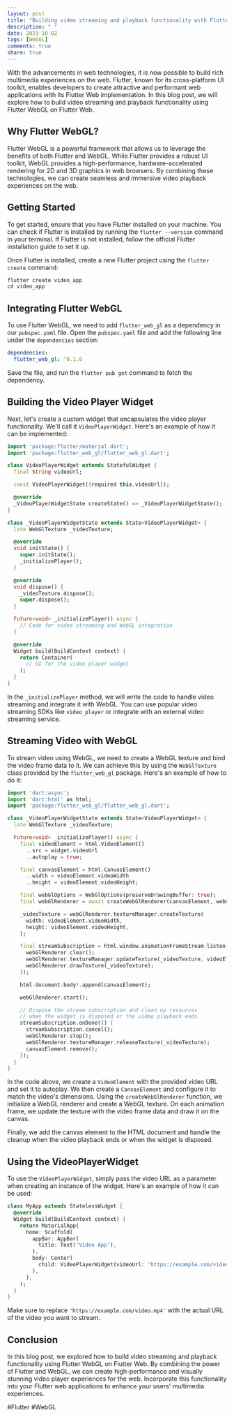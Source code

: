 ```yaml
---
layout: post
title: "Building video streaming and playback functionality with Flutter WebGL on Flutter Web"
description: " "
date: 2023-10-02
tags: [WebGL]
comments: true
share: true
---
```


With the advancements in web technologies, it is now possible to build rich multimedia experiences on the web. Flutter, known for its cross-platform UI toolkit, enables developers to create attractive and performant web applications with its Flutter Web implementation. In this blog post, we will explore how to build video streaming and playback functionality using Flutter WebGL on Flutter Web.

## Why Flutter WebGL?

Flutter WebGL is a powerful framework that allows us to leverage the benefits of both Flutter and WebGL. While Flutter provides a robust UI toolkit, WebGL provides a high-performance, hardware-accelerated rendering for 2D and 3D graphics in web browsers. By combining these technologies, we can create seamless and immersive video playback experiences on the web.

## Getting Started

To get started, ensure that you have Flutter installed on your machine. You can check if Flutter is installed by running the `flutter --version` command in your terminal. If Flutter is not installed, follow the official Flutter installation guide to set it up.

Once Flutter is installed, create a new Flutter project using the `flutter create` command:

```dart
flutter create video_app
cd video_app
```

## Integrating Flutter WebGL

To use Flutter WebGL, we need to add `flutter_web_gl` as a dependency in our `pubspec.yaml` file. Open the `pubspec.yaml` file and add the following line under the `dependencies` section:

```yaml
dependencies:
  flutter_web_gl: ^0.1.0
```

Save the file, and run the `flutter pub get` command to fetch the dependency.

## Building the Video Player Widget

Next, let's create a custom widget that encapsulates the video player functionality. We'll call it `VideoPlayerWidget`. Here's an example of how it can be implemented:

```dart
import 'package:flutter/material.dart';
import 'package:flutter_web_gl/flutter_web_gl.dart';

class VideoPlayerWidget extends StatefulWidget {
  final String videoUrl;

  const VideoPlayerWidget({required this.videoUrl});

  @override
  _VideoPlayerWidgetState createState() => _VideoPlayerWidgetState();
}

class _VideoPlayerWidgetState extends State<VideoPlayerWidget> {
  late WebGlTexture _videoTexture;

  @override
  void initState() {
    super.initState();
    _initializePlayer();
  }

  @override
  void dispose() {
    _videoTexture.dispose();
    super.dispose();
  }

  Future<void> _initializePlayer() async {
    // Code for video streaming and WebGL integration
  }

  @override
  Widget build(BuildContext context) {
    return Container(
      // UI for the video player widget
    );
  }
}
```

In the `_initializePlayer` method, we will write the code to handle video streaming and integrate it with WebGL. You can use popular video streaming SDKs like `video_player` or integrate with an external video streaming service.

## Streaming Video with WebGL

To stream video using WebGL, we need to create a WebGL texture and bind the video frame data to it. We can achieve this by using the `WebGlTexture` class provided by the `flutter_web_gl` package. Here's an example of how to do it:

```dart
import 'dart:async';
import 'dart:html' as html;
import 'package:flutter_web_gl/flutter_web_gl.dart';

class _VideoPlayerWidgetState extends State<VideoPlayerWidget> {
  late WebGlTexture _videoTexture;

  Future<void> _initializePlayer() async {
    final videoElement = html.VideoElement()
      ..src = widget.videoUrl
      ..autoplay = true;

    final canvasElement = html.CanvasElement()
      ..width = videoElement.videoWidth
      ..height = videoElement.videoHeight;

    final webGlOptions = WebGlOptions(preserveDrawingBuffer: true);
    final webGlRenderer = await createWebGlRenderer(canvasElement, webGlOptions);

    _videoTexture = webGlRenderer.textureManager.createTexture(
      width: videoElement.videoWidth,
      height: videoElement.videoHeight,
    );

    final streamSubscription = html.window.animationFrameStream.listen((_) {
      webGlRenderer.clear();
      webGlRenderer.textureManager.updateTexture(_videoTexture, videoElement);
      webGlRenderer.drawTexture(_videoTexture);
    });

    html.document.body!.append(canvasElement);

    webGlRenderer.start();

    // Dispose the stream subscription and clean up resources
    // when the widget is disposed or the video playback ends
    streamSubscription.onDone(() {
      streamSubscription.cancel();
      webGlRenderer.stop();
      webGlRenderer.textureManager.releaseTexture(_videoTexture);
      canvasElement.remove();
    });
  }
}
```

In the code above, we create a `VideoElement` with the provided video URL and set it to autoplay. We then create a `CanvasElement` and configure it to match the video's dimensions. Using the `createWebGlRenderer` function, we initialize a WebGL renderer and create a WebGL texture. On each animation frame, we update the texture with the video frame data and draw it on the canvas.

Finally, we add the canvas element to the HTML document and handle the cleanup when the video playback ends or when the widget is disposed.

## Using the VideoPlayerWidget

To use the `VideoPlayerWidget`, simply pass the video URL as a parameter when creating an instance of the widget. Here's an example of how it can be used:

```dart
class MyApp extends StatelessWidget {
  @override
  Widget build(BuildContext context) {
    return MaterialApp(
      home: Scaffold(
        appBar: AppBar(
          title: Text('Video App'),
        ),
        body: Center(
          child: VideoPlayerWidget(videoUrl: 'https://example.com/video.mp4'),
        ),
      ),
    );
  }
}
```

Make sure to replace `'https://example.com/video.mp4'` with the actual URL of the video you want to stream.

## Conclusion

In this blog post, we explored how to build video streaming and playback functionality using Flutter WebGL on Flutter Web. By combining the power of Flutter and WebGL, we can create high-performance and visually stunning video player experiences for the web. Incorporate this functionality into your Flutter web applications to enhance your users' multimedia experiences.

#Flutter #WebGL